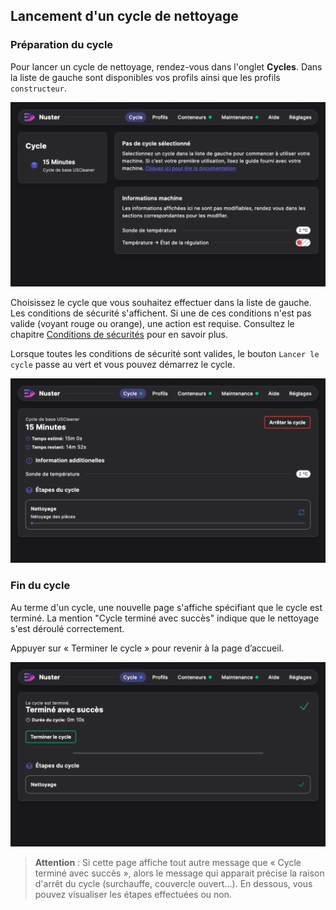 ## Lancement d'un cycle de nettoyage
### Préparation du cycle

Pour lancer un cycle de nettoyage, rendez-vous dans l'onglet **Cycles**. Dans la liste de gauche sont disponibles vos profils ainsi que les profils `constructeur`.

![Liste des cycles](cycle_list.png)

Choisissez le cycle que vous souhaitez effectuer dans la liste de gauche.
Les conditions de sécurité s'affichent.
Si une de ces conditions n'est pas valide (voyant rouge ou orange), une action est requise. Consultez le chapitre [Conditions de sécurités](../40-safety/index.md) pour en savoir plus.

Lorsque toutes les conditions de sécurité sont valides, le bouton `Lancer le cycle`  passe au vert et vous pouvez démarrez le cycle.

![Cycle en cours](cycle_run.png)

### Fin du cycle

Au terme d'un cycle, une nouvelle page s'affiche spécifiant que le cycle est terminé. La mention "Cycle terminé avec succès" indique que le nettoyage s'est déroulé correctement.

Appuyer sur « Terminer le cycle » pour revenir à la page d’accueil.

![Fin du cycle](cycle_end.png)

 >**Attention** : Si cette page affiche tout autre message que « Cycle terminé avec succès », alors le message qui apparait précise la raison d'arrêt du cycle (surchauffe, couvercle ouvert...). En dessous, vous pouvez visualiser les étapes effectuées ou non. 

